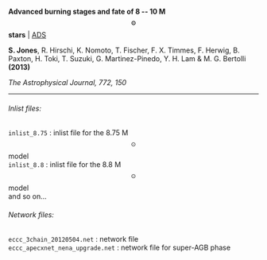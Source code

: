 __Advanced burning stages and fate of 8 -- 10 M$$_\odot$$ stars__
| [ADS](http://adsabs.harvard.edu/cgi-bin/bib_query?arXiv:1306.2030)

__S. Jones__, R. Hirschi, K. Nomoto, T. Fischer, F. X. Timmes, F. Herwig, B. Paxton, H. Toki, T. Suzuki, G. Martinez-Pinedo, Y. H. Lam & M. G. Bertolli __(2013)__  

_The Astrophysical Journal, 772, 150_

---

###### Inlist files:

`inlist_8.75` : inlist file for the 8.75 M$$_\odot$$ model  
`inlist_8.8` : inlist file for the 8.8 M$$_\odot$$ model  
and so on...

###### Network files:

`eccc_3chain_20120504.net` : network file  
`eccc_apecxnet_nena_upgrade.net` : network file for super-AGB phase
